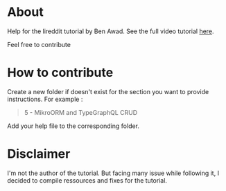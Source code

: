 # About
Help for the lireddit tutorial by Ben Awad. See the full video tutorial [here](https://www.youtube.com/watch?v=I6ypD7qv3Z8&t=7406s).

Feel free to contribute

# How to contribute
Create a new folder if doesn't exist for the section you want to provide instructions. For example : 
> 5 - MikroORM and TypeGraphQL CRUD

Add your help file to the corresponding folder.

# Disclaimer
I'm not the author of the tutorial. But facing many issue while following it, I decided to compile ressources and fixes for the tutorial.
